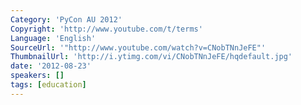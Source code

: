 ```yaml
---
Category: 'PyCon AU 2012'
Copyright: 'http://www.youtube.com/t/terms'
Language: 'English'
SourceUrl: '"http://www.youtube.com/watch?v=CNobTNnJeFE"'
ThumbnailUrl: 'http://i.ytimg.com/vi/CNobTNnJeFE/hqdefault.jpg'
date: '2012-08-23'
speakers: []
tags: [education]
---
```



